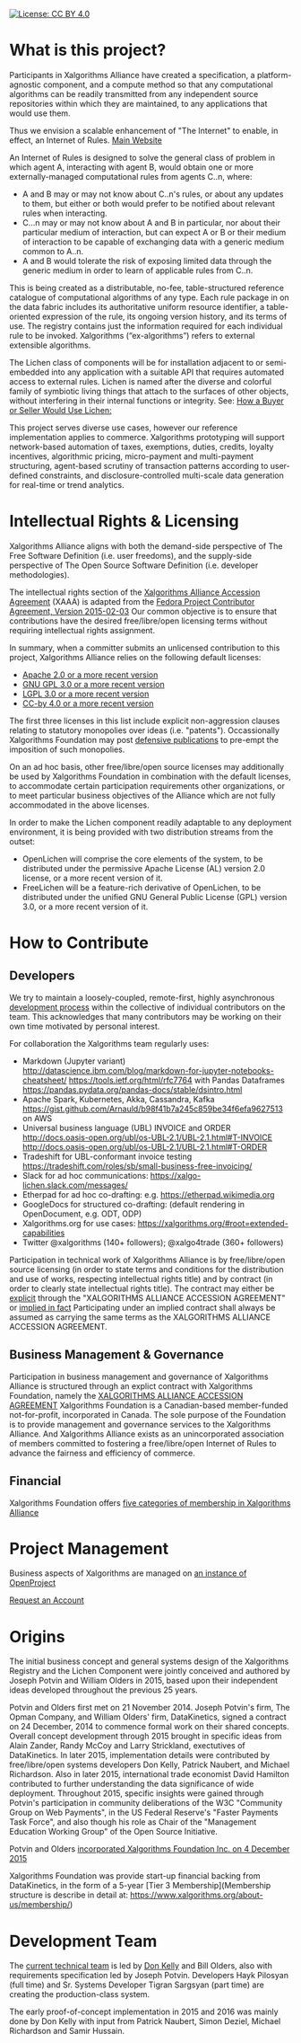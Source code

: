[![License: CC BY 4.0](https://licensebuttons.net/l/by/4.0/80x15.png)](https://creativecommons.org/licenses/by/4.0/)

# What is this project?

Participants in Xalgorithms Alliance have created a specification, a
platform-agnostic component, and a compute method so that any
computational algorithms can be readily transmitted from any
independent source repositories within which they are maintained, to
any applications that would use them.

Thus we envision a scalable enhancement of "The Internet" to enable,
in effect, an Internet of Rules. [Main
Website](https://www.xalgorithms.org/)

An Internet of Rules is designed to solve the general class of problem
in which agent A, interacting with agent B, would obtain one or more
externally-managed computational rules from agents C..n, where:

* A and B may or may not know about C..n's rules, or about any updates
  to them, but either or both would prefer to be notified about
  relevant rules when interacting.
* C...n may or may not know about A and B in particular, nor about
  their particular medium of interaction, but can expect A or B or
  their medium of interaction to be capable of exchanging data with a
  generic medium common to A..n.
* A and B would tolerate the risk of exposing limited data through the
  generic medium in order to learn of applicable rules from C..n.

This is being created as a distributable, no-fee, table-structured
reference catalogue of computational algorithms of any type. Each rule
package in on the data fabric includes its authoritative uniform
resource identifier, a table-oriented expression of the rule, its
ongoing version history, and its terms of use. The registry contains
just the information required for each individual rule to be
invoked. Xalgorithms (“ex-algorithms”) refers to external extensible
algorithms.

The Lichen class of components will be for installation adjacent to or
semi-embedded into any application with a suitable API that requires
automated access to external rules. Lichen is named after the diverse
and colorful family of symbiotic living things that attach to the
surfaces of other objects, without interfering in their internal
functions or integrity. See: [How a Buyer or Seller Would Use
Lichen:](https://github.com/Xalgorithms/xa-arch/wiki/How-a-Buyer-or-Seller-Would-Use-Lichen)

This project serves diverse use cases, however our reference
implementation applies to commerce. Xalgorithms prototyping will
support network-based automation of taxes, exemptions, duties,
credits, loyalty incentives, algorithmic pricing, micro-payment and
multi-payment structuring, agent-based scrutiny of transaction
patterns according to user-defined constraints, and
disclosure-controlled multi-scale data generation for real-time or
trend analytics.

# Intellectual Rights & Licensing

Xalgorithms Alliance aligns with both the demand-side perspective of
The Free Software Definition (i.e. user freedoms), and the supply-side
perspective of The Open Source Software Definition (i.e. developer
methodologies).

The intellectual rights section of the [Xalgorithms Alliance Accession
Agreement](https://www.xalgorithms.org/about-us/membership/) (XAAA) is
adapted from the [Fedora Project Contributor Agreement, Version
2015-02-03](https://fedoraproject.org/wiki/Legal:Fedora_Project_Contributor_Agreement?rd=Legal:FPCA)
Our common objective is to ensure that contributions have the desired
free/libre/open licensing terms without requiring intellectual rights
assignment.

In summary, when a committer submits an unlicensed contribution to
this project, Xalgorithms Alliance relies on the following default
licenses:

* [Apache 2.0 or a more recent version](https://www.apache.org/licenses/LICENSE-2.0)
* [GNU GPL 3.0 or a more recent version](https://www.gnu.org/licenses/gpl-3.0.en.html)
* [LGPL 3.0 or a more recent version](https://www.gnu.org/licenses/lgpl.html)
* [CC-by 4.0 or a more recent version](https://creativecommons.org/licenses/by/4.0/)

The first three licenses in this list include explicit non-aggression
clauses relating to statutory monopolies over ideas
(i.e. "patents"). Occassionally Xalgorithms Foundation may post
[defensive publications](http://www.defensivepublications.org/) to
pre-empt the imposition of such monopolies.

On an ad hoc basis, other free/libre/open source licenses may
additionally be used by Xalgorithms Foundation in combination with the
default licenses, to accommodate certain participation requirements
other organizations, or to meet particular business objectives of the
Alliance which are not fully accommodated in the above licenses.

In order to make the Lichen component readily adaptable to any
deployment environment, it is being provided with two distribution
streams from the outset:

* OpenLichen will comprise the core elements of the system, to be
  distributed under the permissive Apache License (AL) version 2.0
  license, or a more recent version of it.
* FreeLichen will be a feature-rich derivative of OpenLichen, to be
  distributed under the unified GNU General Public License (GPL)
  version 3.0, or a more recent version of it.

# How to Contribute

## Developers

We try to maintain a loosely-coupled, remote-first, highly asynchronous
[development process](./process/index.md) within the collective of individual
contributors on the team. This acknowledges that many contributors may be
working on their own time motivated by personal interest.

For collaboration the Xalgorithms team regularly uses:

* Markdown (Jupyter variant) http://datascience.ibm.com/blog/markdown-for-jupyter-notebooks-cheatsheet/  https://tools.ietf.org/html/rfc7764 with Pandas Dataframes https://pandas.pydata.org/pandas-docs/stable/dsintro.html
* Apache Spark, Kubernetes, Akka, Cassandra, Kafka https://gist.github.com/Arnauld/b98f41b7a245c859be34f6efa9627513 on AWS
* Universal business language (UBL) INVOICE and ORDER http://docs.oasis-open.org/ubl/os-UBL-2.1/UBL-2.1.html#T-INVOICE  http://docs.oasis-open.org/ubl/os-UBL-2.1/UBL-2.1.html#T-ORDER
* Tradeshift for UBL-conformant invoice testing https://tradeshift.com/roles/sb/small-business-free-invoicing/
* Slack for ad hoc communications: https://xalgo-lichen.slack.com/messages/ 
* Etherpad for ad hoc co-drafting: e.g. https://etherpad.wikimedia.org
* GoogleDocs for structured co-drafting: (default rendering in OpenDocument, e.g. ODT, ODP)
* Xalgorithms.org for use cases: https://xalgorithms.org/#root=extended-capabilities
* Twitter @xalgorithms (140+ followers); @xalgo4trade (360+ followers)

Participation in technical work of Xalgorithms Alliance is by
free/libre/open source licensing (in order to state terms and
conditions for the distribution and use of works, respecting
intellectual rights title) and by contract (in order to clearly state
intellectual rights title). The contract may either be
[explicit](https://www.xalgorithms.org/about-us/membership/) through
the "XALGORITHMS ALLIANCE ACCESSION AGREEMENT" or [implied in
fact](https://www.law.cornell.edu/wex/contract_implied_in_fact)
Participating under an implied contract shall always be assumed as
carrying the same terms as the XALGORITHMS ALLIANCE ACCESSION
AGREEMENT.

## Business Management & Governance

Participation in business management and governance of Xalgorithms
Alliance is structured through an explict contract with Xalgorithms
Foundation, namely the [XALGORITHMS ALLIANCE ACCESSION
AGREEMENT](https://www.xalgorithms.org/about-us/membership/)
Xalgorithms Foundation is a Canadian-based member-funded not-for-profit, incorporated in Canada. The sole purpose of the Foundation is to provide management and governance services to the Xalgorithms Alliance. And Xalgorithms Alliance exists as an unincorporated association of members committed to fostering a free/libre/open Internet of Rules to advance the fairness and efficiency of commerce.  

## Financial

Xalgorithms Foundation offers [five categories of membership in
Xalgorithms Alliance](https://xalgorithms.org/participate/)

# Project Management

Business aspects of Xalgorithms are managed on [an instance of OpenProject](https://worksite.xalgorithms.org)

[Request an Account](https://worksite.xalgorithms.org/account/register)

# Origins

The initial business concept and general systems design of the
Xalgorithms Registry and the Lichen Component were jointly conceived
and authored by Joseph Potvin and William Olders in 2015, based upon
their independent ideas developed throughout the previous 25 years.

Potvin and Olders first met on 21 November 2014. Joseph Potvin's firm,
The Opman Company, and William Olders' firm, DataKinetics, signed a
contract on 24 December, 2014 to commence formal work on their shared
concepts. Overall concept development through 2015 brought in specific
ideas from Alain Zander, Randy McCoy and Larry Strickland, exectutives
of DataKinetics. In later 2015, implementation details were
contributed by free/libre/open systems developers Don Kelly, Patrick
Naubert, and Michael Richardson. Also in later 2015, international
trade economist David Hamilton contributed to further understanding
the data significance of wide deployment. Throughout 2015, specific
insights were gained through Potvin's participation in community
deliberations of the W3C "Community Group on Web Payments", in the US
Federal Reserve's "Faster Payments Task Force", and also though his
role as Chair of the "Management Education Working Group" of the Open
Source Initiative.

Potvin and Olders [incorporated Xalgorithms Foundation Inc. on 4
December
2015](https://www.ic.gc.ca/app/scr/cc/CorporationsCanada/fdrlCrpDtls.html?corpId=9537775&V_TOKEN=1458033564814&crpNm=xalgorithms&crpNmbr=&bsNmbr=)

Xalgorithms Foundation was provide start-up financial backing from
DataKinetics, in the form of a 5-year [Tier 3 Membership](Membership
structure is describe in detail at:
https://www.xalgorithms.org/about-us/membership/)

# Development Team

The [current technical team](./contributing/process.md) is led by [Don
Kelly](http://github.com/karfai) and Bill Olders, also with
requirements specification led by Joseph Potvin. Developers Hayk
Pilosyan (full time) and Sr. Systems Developer Tigran Sargsyan (part
time) are creating the production-class system.

The early proof-of-concept implementation in 2015 and 2016 was mainly
done by Don Kelly with input from Patrick Naubert, Simon Deziel,
Michael Richardson and Samir Hussain.

